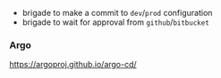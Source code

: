 * brigade to make a commit to `dev`/`prod` configuration
* brigade to wait for approval from `github`/`bitbucket`

### Argo

https://argoproj.github.io/argo-cd/
